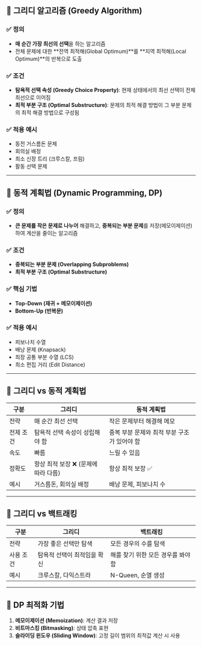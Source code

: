 ## 🔹 **그리디 알고리즘 (Greedy Algorithm)**

### ✅ **정의**

- **매 순간 가장 최선의 선택**을 하는 알고리즘
- 전체 문제에 대한 **전역 최적해(Global Optimum)**를 **지역 최적해(Local Optimum)**의 반복으로 도출

### ✅ **조건**

- **탐욕적 선택 속성 (Greedy Choice Property)**: 현재 상태에서의 최선 선택이 전체 최선으로 이어짐
- **최적 부분 구조 (Optimal Substructure)**: 문제의 최적 해결 방법이 그 부분 문제의 최적 해결 방법으로 구성됨

### ✅ **적용 예시**

- 동전 거스름돈 문제
- 회의실 배정
- 최소 신장 트리 (크루스칼, 프림)
- 활동 선택 문제

---

## 🔹 **동적 계획법 (Dynamic Programming, DP)**

### ✅ **정의**

- **큰 문제를 작은 문제로 나누어** 해결하고, **중복되는 부분 문제**를 저장(메모이제이션)하여 계산을 줄이는 알고리즘

### ✅ **조건**

- **중복되는 부분 문제 (Overlapping Subproblems)**
- **최적 부분 구조 (Optimal Substructure)**

### ✅ **핵심 기법**

- **Top-Down (재귀 + 메모이제이션)**
- **Bottom-Up (반복문)**

### ✅ **적용 예시**

- 피보나치 수열
- 배낭 문제 (Knapsack)
- 최장 공통 부분 수열 (LCS)
- 최소 편집 거리 (Edit Distance)

---

## 🔸 **그리디 vs 동적 계획법**

| 구분 | 그리디 | 동적 계획법 |
| --- | --- | --- |
| 전략 | 매 순간 최선 선택 | 작은 문제부터 해결해 메모 |
| 전제 조건 | 탐욕적 선택 속성이 성립해야 함 | 중복 부분 문제와 최적 부분 구조가 있어야 함 |
| 속도 | 빠름 | 느릴 수 있음 |
| 정확도 | 항상 최적 보장 ❌ (문제에 따라 다름) | 항상 최적 보장 ✅ |
| 예시 | 거스름돈, 회의실 배정 | 배낭 문제, 피보나치 수 |

---

## 🔸 **그리디 vs 백트래킹**

| 구분 | 그리디 | 백트래킹 |
| --- | --- | --- |
| 전략 | 가장 좋은 선택만 탐색 | 모든 경우의 수를 탐색 |
| 사용 조건 | 탐욕적 선택이 최적임을 확신 | 해를 찾기 위한 모든 경우를 봐야 함 |
| 예시 | 크루스칼, 다익스트라 | N-Queen, 순열 생성 |

---

## 🔹 **DP 최적화 기법**

1. **메모이제이션 (Memoization)**: 계산 결과 저장
2. **비트마스킹 (Bitmasking)**: 상태 압축 표현
3. **슬라이딩 윈도우 (Sliding Window)**: 고정 길이 범위의 최적값 계산 시 사용